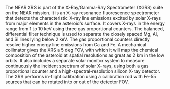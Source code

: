 
 The NEAR XRS is part of the X-Ray/Gamma-Ray Spectrometer (XGRS) suite on the NEAR mission.  It is 
 an X-ray resonance fluorescence spectrometer that detects the characteristic X-ray line emissions 
 excited by solar X-rays from major elements in the asteroid's surface. It covers X-rays in the 
 energy range from 1 to 10 keV using three gas proportional counters.  The balanced, differential 
 filter technique is used to separate the closely spaced Mg, Al, and Si lines lying below 2 keV. The 
 gas proportional counters directly resolve higher energy line emissions from Ca and Fe. A mechanical     
 collimator gives the XRS a 5 deg FOV, with which it will map the chemical composition of the asteroid 
 at spatial resolutions as great as 2 km in the low orbits. It also includes a separate solar monitor 
 system to measure continuously the incident spectrum of solar X-rays, using both a gas proportional 
 counter and a high-spectral-resolution silicon X-ray detector. The XRS performs in-flight calibration 
 using a calibration rod with Fe-55 sources that can be rotated into or out of the detector FOV. 
        